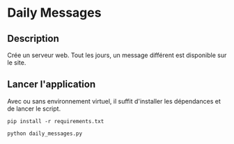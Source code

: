 # Daily Messages

## Description

Crée un serveur web.
Tout les jours, un message différent est disponible sur le site.

## Lancer l'application

Avec ou sans environnement virtuel, il suffit d'installer les dépendances et de lancer le script.

```shell
pip install -r requirements.txt

python daily_messages.py
```